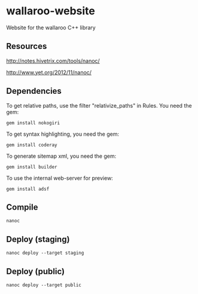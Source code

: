 # wallaroo-website
Website for the wallaroo C++ library

## Resources

  http://notes.hivetrix.com/tools/nanoc/

  http://www.yet.org/2012/11/nanoc/

## Dependencies
To get relative paths, use the filter "relativize_paths" in Rules.
You need the gem:

    gem install nokogiri 

To get syntax highlighting, you need the gem:

    gem install coderay

To generate sitemap xml, you need the gem:

    gem install builder

To use the internal web-server for preview:

    gem install adsf

## Compile

    nanoc

## Deploy (staging)

    nanoc deploy --target staging

## Deploy (public)

    nanoc deploy --target public


